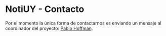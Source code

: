 # NotiUY - Contacto #

Por el momento la única forma de contactarnos es enviando un mensaje al coordinador del proyecto: [Pablo Hoffman](http://pablohoffman.com/contact/).
